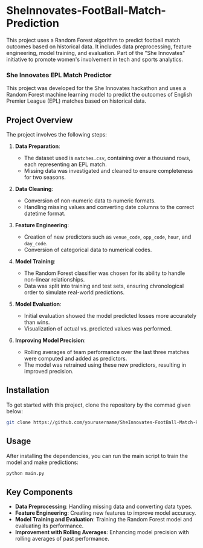 # SheInnovates-FootBall-Match-Prediction
This project uses a Random Forest algorithm to predict football match outcomes based on historical data. It includes data preprocessing, feature engineering, model training, and evaluation. Part of the "She Innovates" initiative to promote women's involvement in tech and sports analytics.

### She Innovates EPL Match Predictor

This project was developed for the She Innovates hackathon and uses a Random Forest machine learning model to predict the outcomes of English Premier League (EPL) matches based on historical data.

## Project Overview

The project involves the following steps:

1. **Data Preparation**:
    - The dataset used is `matches.csv`, containing over a thousand rows, each representing an EPL match.
    - Missing data was investigated and cleaned to ensure completeness for two seasons.

2. **Data Cleaning**:
    - Conversion of non-numeric data to numeric formats.
    - Handling missing values and converting date columns to the correct datetime format.

3. **Feature Engineering**:
    - Creation of new predictors such as `venue_code`, `opp_code`, `hour`, and `day_code`.
    - Conversion of categorical data to numerical codes.

4. **Model Training**:
    - The Random Forest classifier was chosen for its ability to handle non-linear relationships.
    - Data was split into training and test sets, ensuring chronological order to simulate real-world predictions.

5. **Model Evaluation**:
    - Initial evaluation showed the model predicted losses more accurately than wins.
    - Visualization of actual vs. predicted values was performed.

6. **Improving Model Precision**:
    - Rolling averages of team performance over the last three matches were computed and added as predictors.
    - The model was retrained using these new predictors, resulting in improved precision.

## Installation

To get started with this project, clone the repository by the commad given below:
```bash
git clone https://github.com/yourusername/SheInnovates-FootBall-Match-Prediction.git

```

## Usage

After installing the dependencies, you can run the main script to train the model and make predictions:
```bash
python main.py
```

## Key Components

- **Data Preprocessing**: Handling missing data and converting data types.
- **Feature Engineering**: Creating new features to improve model accuracy.
- **Model Training and Evaluation**: Training the Random Forest model and evaluating its performance.
- **Improvement with Rolling Averages**: Enhancing model precision with rolling averages of past performance.





